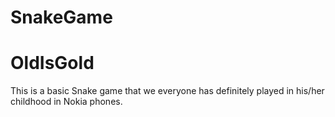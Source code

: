 # SnakeGame
# OldIsGold
This is a basic Snake game that we everyone has definitely played in his/her childhood in Nokia phones.

